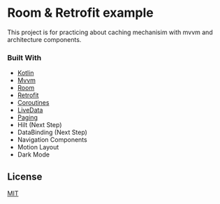 # Room & Retrofit example

This project is for practicing about caching mechanisim with mvvm and architecture components.

### Built With

* [Kotlin](https://kotlinlang.org/)
* [Mvvm](https://developer.android.com/jetpack/guide)
* [Room](https://developer.android.com/topic/libraries/architecture/room)
* [Retrofit](https://square.github.io/retrofit/)
* [Coroutines](https://kotlinlang.org/docs/reference/coroutines/coroutines-guide.html)
* [LiveData](https://developer.android.com/topic/libraries/architecture/livedata)
* [Paging](https://developer.android.com/topic/libraries/architecture/paging) 
* Hilt (Next Step)
* DataBinding (Next Step)
* Navigation Components
* Motion Layout
* Dark Mode


## License
[MIT](https://choosealicense.com/licenses/mit/)
